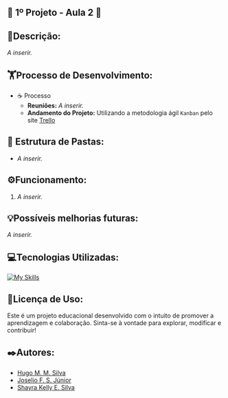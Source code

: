 ## 🚀 1º Projeto - Aula 2 🚀

## 📝Descrição:
_A inserir._


## 🏋️Processo de Desenvolvimento:
- ☕ Processo
    - **Reuniões:** _A inserir._
    - **Andamento do Projeto:** Utilizando a metodologia ágil ```Kanban``` pelo site [Trello](https://trello.com/)


## 📂 Estrutura de Pastas:
- _A inserir._


## ⚙️Funcionamento:
1. _A inserir._


## 💡Possíveis melhorias futuras:
_A inserir._


## 💻Tecnologias Utilizadas:
[![My Skills](https://skillicons.dev/icons?i=java,vscode,git,github)](https://skillicons.dev)


## 📜Licença de Uso:
Este é um projeto educacional desenvolvido com o intuito de promover a aprendizagem e colaboração. Sinta-se à vontade para explorar, modificar e contribuir!


## ✒️Autores:
- [Hugo M. M. Silva](https://github.com/Hugo-Machado02)
- [Joselio F. S. Júnior](https://github.com/JoselioJr)
- [Shayra Kelly E. Silva](https://github.com/ShayraKelly)
